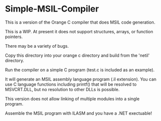 # Simple-MSIL-Compiler

This is a version of the Orange C compiler that does MSIL code generation.

This is a WIP.  At present it does not support structures, arrays, or function pointers.   

There may be a variety of bugs.

Copy this directory into your orange c directory and build from the 'netil' directory.

Run the compiler on a simple C program (test.c is included as an example).

It will generate an MSIL assembly language program (.il extension).   You can use C language functions including printf() that will be resolved to MSVCRT.DLL, but no resolution to other DLLs is possible.

This version does not allow linking of multiple modules into a single program.

Assemble the MSIL program with ILASM and you have a .NET exectuable!

